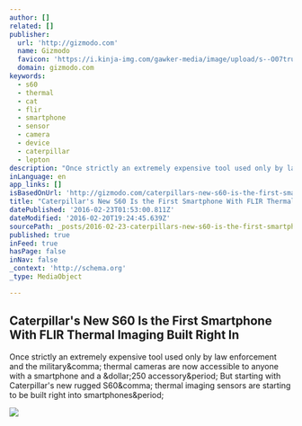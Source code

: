 ```yaml
---
author: []
related: []
publisher:
  url: 'http://gizmodo.com'
  name: Gizmodo
  favicon: 'https://i.kinja-img.com/gawker-media/image/upload/s--O07tru6M--/c_fill,fl_progressive,g_center,h_80,q_80,w_80/fdj3buryz5nuzyf2k620.png'
  domain: gizmodo.com
keywords:
  - s60
  - thermal
  - cat
  - flir
  - smartphone
  - sensor
  - camera
  - device
  - caterpillar
  - lepton
description: "Once strictly an extremely expensive tool used only by law enforcement and the military, thermal cameras are now accessible to anyone with a smartphone and a $250 accessory. But starting with Caterpillar's new rugged S60, thermal imaging sensors are starting to be built right into smartphones."
inLanguage: en
app_links: []
isBasedOnUrl: 'http://gizmodo.com/caterpillars-new-s60-is-the-first-smartphone-with-flir-1759685817'
title: "Caterpillar's New S60 Is the First Smartphone With FLIR Thermal Imaging Built Right In"
datePublished: '2016-02-23T01:53:00.811Z'
dateModified: '2016-02-20T19:24:45.639Z'
sourcePath: _posts/2016-02-23-caterpillars-new-s60-is-the-first-smartphone-with-flir-ther.md
published: true
inFeed: true
hasPage: false
inNav: false
_context: 'http://schema.org'
_type: MediaObject

---
```

<article style=""><h1>Caterpillar's New S60 Is the First Smartphone With FLIR Thermal Imaging Built Right In</h1><p>Once strictly an extremely expensive tool used only by law enforcement and the military&amp;comma; thermal cameras are now accessible to anyone with a smartphone and a &amp;dollar;250 accessory&amp;period; But starting with Caterpillar's new rugged S60&amp;comma; thermal imaging sensors are starting to be built right into smartphones&amp;period;</p><img src="http://i.kinja-img.com/gawker-media/image/upload/s--MJO3h4F8--/c_scale,fl_progressive,q_80,w_800/fqz7olmmcym9llhxpqw0.jpg" /></article>